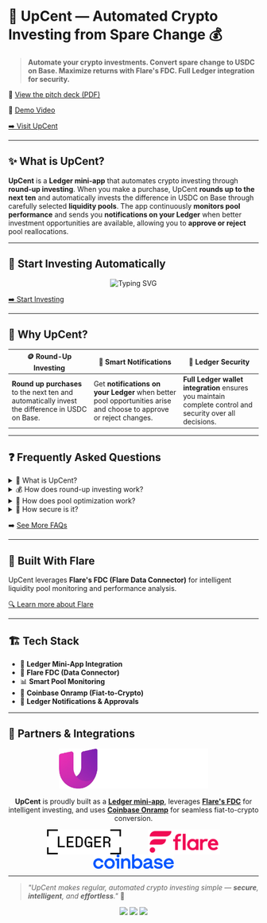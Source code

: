 # 🚀 UpCent — Automated Crypto Investing from Spare Change 💰

> **Automate your crypto investments. Convert spare change to USDC on Base. Maximize returns with Flare's FDC. Full Ledger integration for security.**

📄 [View the pitch deck (PDF)](https://upcent-fi.github.io/pitch-deck/)

🎥 [Demo Video](https://www.youtube.com/watch?v=upcent-demo)

[➡️ Visit UpCent](https://upcent-fi.vercel.app/)

---

## ✨ What is UpCent?

**UpCent** is a **Ledger mini-app** that automates crypto investing through **round-up investing**. When you make a purchase, UpCent **rounds up to the next ten** and automatically invests the difference in USDC on Base through carefully selected **liquidity pools**. The app continuously **monitors pool performance** and sends you **notifications on your Ledger** when better investment opportunities are available, allowing you to **approve or reject** pool reallocations.

---

## 💸 Start Investing Automatically

<p align="center">
  <img src="https://readme-typing-svg.herokuapp.com?font=Fira+Code&size=20&duration=3000&pause=1000&color=00D4AA&center=true&vCenter=true&width=700&lines=💰+Round+up+to+next+ten;🔄+Get+notified+of+better+pools;🔐+Approve+changes+on+Ledger" alt="Typing SVG" />
</p>

[➡️ Start Investing](https://upcent-fi.vercel.app/)

---

## 🚀 Why UpCent?

| 🪙 Round-Up Investing | 🔄 Smart Notifications | 🔐 Ledger Security |
|------------------------|----------------------|-------------------|
| **Round up purchases** to the next ten and automatically invest the difference in USDC on Base. | Get **notifications on your Ledger** when better pool opportunities arise and choose to approve or reject changes. | **Full Ledger wallet integration** ensures you maintain complete control and security over all decisions. |

---

## ❓ Frequently Asked Questions

<details>
  <summary>🚀 What is UpCent?</summary>
  <p>UpCent is a <strong>Ledger mini-app</strong> that automates crypto investing by converting spare change to USDC on Base and monitoring liquidity pool performance.</p>
</details>

<details>
  <summary>💰 How does round-up investing work?</summary>
  <p>When you make a purchase, UpCent <strong>rounds up to the next ten</strong> and automatically invests the difference in USDC on Base. For example, if you spend $23.45, UpCent rounds up to $30.00 and invests the $6.55 difference using <strong>Coinbase Onramp</strong> for seamless fiat-to-crypto conversion.</p>
</details>

<details>
  <summary>🔄 How does pool optimization work?</summary>
  <p>UpCent continuously monitors pool performance and sends you <strong>notifications on your Ledger</strong> when better investment opportunities become available. You can then <strong>approve or reject</strong> the suggested pool reallocation.</p>
</details>

<details>
  <summary>🔐 How secure is it?</summary>
  <p><strong>100% secure.</strong> You maintain full control through your <strong>Ledger wallet</strong> and must approve all pool changes. You receive notifications for all transactions and decisions.</p>
</details>

➡️ [See More FAQs](https://upcent-fi.vercel.app/#faq)

---

## 🧬 Built With Flare

UpCent leverages **Flare's FDC (Flare Data Connector)** for intelligent liquidity pool monitoring and performance analysis.

[🔍 Learn more about Flare](https://flare.network)

---

## 🏗️ Tech Stack

- 🔐 **Ledger Mini-App Integration**
- 🧠 **Flare FDC (Data Connector)**
- 📊 **Smart Pool Monitoring**
- 🏦 **Coinbase Onramp (Fiat-to-Crypto)**
- 🔔 **Ledger Notifications & Approvals**

---

## 🤝 Partners & Integrations

<p align="center">
  <img src="../assets/upcent.png" alt="UpCent" height="80" />
</p>

<p align="center">
  <strong>UpCent</strong> is proudly built as a <a href="https://www.ledger.com/"><strong>Ledger mini-app</strong></a>, leverages <a href="https://flare.network/"><strong>Flare's FDC</strong></a> for intelligent investing, and uses <a href="https://www.coinbase.com/onramp"><strong>Coinbase Onramp</strong></a> for seamless fiat-to-crypto conversion.
</p>

<p align="center">
  <img src="../assets/ledger.svg" alt="Ledger" height="50" style="vertical-align:middle; margin: 0 25px; filter: brightness(1.1);" />
  <img src="../assets/flare.png" alt="Flare" height="50" style="vertical-align:middle; margin: 0 25px; filter: contrast(1.1);" />
  <img src="../assets/coinbase.png" alt="Coinbase" height="29" style="vertical-align:middle; margin: 0 25px; filter: brightness(1.05);" />
</p>

---

> _"UpCent makes regular, automated crypto investing simple — **secure**, **intelligent**, and **effortless**."_ 🚀

<p align="center">
  <img src="https://img.shields.io/badge/ledger-mini--app-blue?style=for-the-badge" />
  <img src="https://img.shields.io/badge/coinbase-onramp-green?style=for-the-badge" />
  <img src="https://img.shields.io/badge/flare-data--connector-orange?style=for-the-badge" />
</p>
